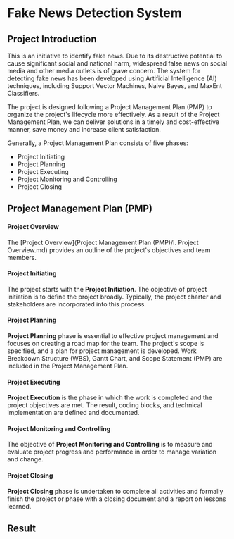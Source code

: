 # Fake News Detection System
## Project Introduction
This is an initiative to identify fake news. Due to its destructive potential to cause significant social and national harm, widespread false news on social media and other media outlets is of grave concern. The system for detecting fake news has been developed using Artificial Intelligence (AI) techniques, including Support Vector Machines, Naive Bayes, and MaxEnt Classifiers.

The project is designed following a Project Management Plan (PMP) to organize the project's lifecycle more effectively. As a result of the Project Management Plan, we can deliver solutions in a timely and cost-effective manner, save money and increase client satisfaction. 

Generally, a Project Management Plan consists of five phases: 
- Project Initiating
- Project Planning
- Project Executing
- Project Monitoring and Controlling
- Project Closing 

## Project Management Plan (PMP)
#### Project Overview
The [Project Overview](Project Management Plan (PMP)/I. Project Overview.md) provides an outline of the project's objectives and team members.

#### Project Initiating
The project starts with the **Project Initiation**. The objective of project initiation is to define the project broadly. Typically, the project charter and stakeholders are incorporated into this process.

#### Project Planning
**Project Planning** phase is essential to effective project management and focuses on creating a road map for the team. The project's scope is specified, and a plan for project management is developed. Work Breakdown Structure (WBS), Gantt Chart, and Scope Statement (PMP) are included in the Project Management Plan.

#### Project Executing
**Project Execution** is the phase in which the work is completed and the project objectives are met. The result, coding blocks, and technical implementation are defined and documented.

#### Project Monitoring and Controlling
The objective of **Project Monitoring and Controlling** is to measure and evaluate project progress and performance in order to manage variation and change.

#### Project Closing
**Project Closing** phase is undertaken to complete all activities and formally finish the project or phase with a closing document and a report on lessons learned.

## Result

